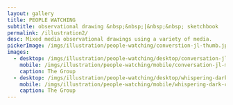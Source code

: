 ```yaml
---
layout: gallery
title: PEOPLE WATCHING
subtitle: observational drawing &nbsp;&nbsp;|&nbsp;&nbsp; sketchbook
permalink: /illustration2/
desc: Mixed media observational drawings using a variety of media. 
pickerImage: /imgs/illustration/people-watching/converstion-jl-thumb.jpg
images:
  - desktop: /imgs/illustration/people-watching/desktop/conversation-jl-dt.jpg
    mobile: /imgs/illustration/people-watching/mobile/conversation-jl-m.jpg
    caption: The Group
  - desktop: /imgs/illustration/people-watching/desktop/whispering-dark-corners-dt.jpg
    mobile: /imgs/illustration/people-watching/mobile/whispering-dark-corners-m.jpg
    caption: The Group
---
```

